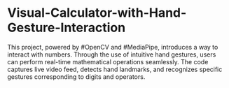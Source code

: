 # Visual-Calculator-with-Hand-Gesture-Interaction
This project, powered by #OpenCV and #MediaPipe, introduces a  way to interact with numbers. Through the use of intuitive hand gestures, users can perform real-time mathematical operations seamlessly. The code captures live video feed, detects hand landmarks, and recognizes specific gestures corresponding to digits and operators.
